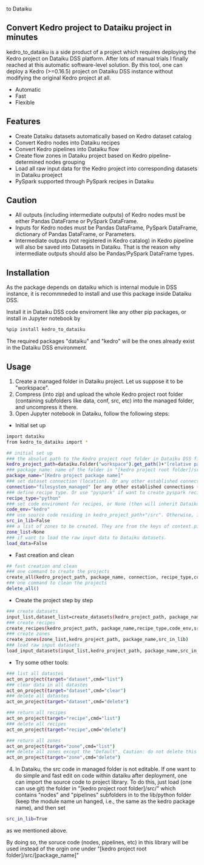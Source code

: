 
 to Dataiku
## Convert Kedro project to Dataiku project in minutes

kedro_to_dataiku is a side product of a project which requires deploying the Kedro project on Dataiku DSS platform. After lots of manual trials I finally reached at this automatic software-level solution. By this tool, one can deploy a Kedro (>=0.16.5) project on Dataiku DSS instance without modifying the original Kedro project at all.  

- Automatic
- Fast
- Flexible

## Features
- Create Dataiku datasets automatically based on Kedro dataset catalog
- Convert Kedro nodes into Dataiku recipes 
- Convert Kedro pipelines into Dataiku flow
- Create flow zones in Dataiku project based on Kedro pipeline-determined nodes grouping 
- Load all raw input data for the Kedro project into corresponding datasets in Dataiku proeject 
- PySpark supported through PySpark recipes in Dataiku 

## Caution 
- All outputs (including intermediate outputs) of Kedro nodes must be either Pandas DataFrame or PySpark DataFrame.
- Inputs for Kedro nodes must be Pandas DataFrame, PySpark DataFrame, dictionary of Pandas DataFrame, or Parameters. 
- Intermediate outputs (not registered in Kedro catalog) in Kedro pipeline will also be saved into Datasets in Dataiku. That is the reason why intermediate outputs should also be Pandas/PySpark DataFrame types. 

## Installation

As the package depends on dataiku which is internal module in DSS instance, it is recommneded to install and use this package inside Dataiku DSS. 

Install it in Dataiku DSS code enviroment like any other pip packages, or install in Jupyter notebook by
```sh
%pip install kedro_to_dataiku
```

The required packages "dataiku" and "kedro" will be the ones already exist in the Dataiku DSS environment. 

## Usage
1. Create a managed folder in Dataiku project. Let us suppose it to be "workspace".
2. Compress (into zip) and upload the whole Kedro project root folder (containing subfolders like data, conf, src, etc) into the managed folder, and uncompress it there.
3. Open Jupyter notebook in Dataiku, follow the following steps:

* Initial set up
```sh
import dataiku
from kedro_to_dataiku import *

## initial set up
### the absolut path to the Kedro project root folder in Dataiku DSS filesystem.
kedro_project_path=dataiku.Folder("workspace").get_path()+"[relative path of the kedro project root folder]"
### package_name: name of the folder in "[kedro project root folder]/src/" which contains "nodes" and "pipelines" subfolders
package_name="[Kedro project package name]"
### set dataset connection (location). Or any other established connections (like S3) in Dataiku DSS.
connection="filesystem_managed" [or any other established connections (like S3) in Dataiku DSS]
### define recipe type. Or use "pyspark" if want to create pyspark recipes. 
recipe_type="python" 
### set code enviroment for recipes, or None (then will inherit Dataiku project default code enviroment)
code_env="kedro" 
### use source code residing in kedro_project_path+"/src". Otherwise, if True, will use source code imported as Dataiku python library -- this option will enable us to edit the soruce code residing in library.
src_in_lib=False 
### a list of zones to be created. They are from the keys of context.pipelines in the Kedro project. Example: ["int","primary","master","master_ds","modeling"]. Or just keep it as None so tht no zones will be created automatically.
zone_list=None
### if want to load the raw input data to Dataiku datasets. 
load_data=False
```
* Fast creation and clean
```sh
## fast creation and clean
### one command to create the projects
create_all(kedro_project_path, package_name, connection, recipe_type,code_env,zone_list,load_data=False,src_in_lib=False)
### one command to clean the projects
delete_all()
```
* Create the project step by step
```sh
### create datasets
input_list,dataset_list=create_datasets(kedro_project_path, package_name,connection,format_type,src_in_lib)
### create recipes
create_recipes(kedro_project_path, package_name,recipe_type,code_env,src_in_lib)
### create zones
create_zones(zone_list,kedro_project_path, package_name,src_in_lib)
### load raw input datasets
load_input_datasets(input_list,kedro_project_path, package_name,src_in_lib)
```

* Try some other tools:
```sh
### list all datastes
act_on_project(target="dataset",cmd="list")
### clear data in all datastes
act_on_project(target="dataset",cmd="clear")
### delete all datastes
act_on_project(target="dataset",cmd="delete")

### return all recipes
act_on_project(target="recipe",cmd="list")
### delete all recipes
act_on_project(target="recipe",cmd="delete")

### return all zones
act_on_project(target="zone",cmd="list")
### delete all zones except the "Default". Caution: do not delete this Default zone otherwise the project flow will corrupt.
act_on_project(target="zone",cmd="delete")
```

4. In Dataiku, the src code in managed folder is not editable. If one want to do simple and fast edit on code within dataiku after deployment, one can import the source code to project library. To do this, just load (one can use git) the folder in "[kedro project root folder]/src/" which contains "nodes" and "pipelines" subfolders in to the lib/python folder (keep the module name un hanged, i.e., the same as the kedro package name), and then set 
```sh
src_in_lib=True 
```
as we mentioned above. 

By doing so, the soruce code (nodes, pipelines, etc) in this library will be used instead of the orgin one under "[kedro project root folder]/src/[package_name]" 
